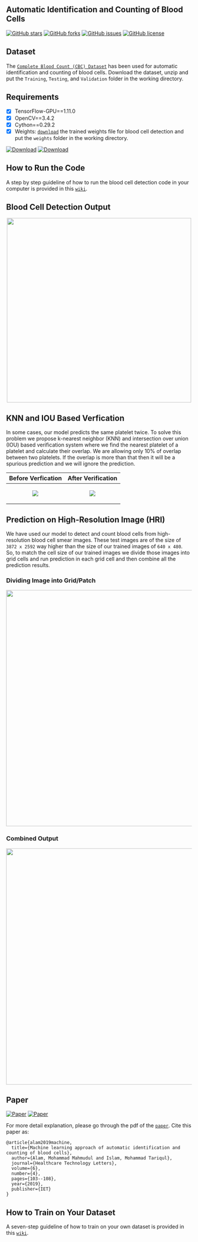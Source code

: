 ## Automatic Identification and Counting of Blood Cells
[![GitHub stars](https://img.shields.io/github/stars/MahmudulAlam/Automatic-Identification-and-Counting-of-Blood-Cells)](https://github.com/MahmudulAlam/Automatic-Identification-and-Counting-of-Blood-Cells/stargazers)
[![GitHub forks](https://img.shields.io/github/forks/MahmudulAlam/Automatic-Identification-and-Counting-of-Blood-Cells)](https://github.com/MahmudulAlam/Automatic-Identification-and-Counting-of-Blood-Cells/network)
[![GitHub issues](https://img.shields.io/github/issues/MahmudulAlam/Automatic-Identification-and-Counting-of-Blood-Cells)](https://github.com/MahmudulAlam/Automatic-Identification-and-Counting-of-Blood-Cells/issues)
[![GitHub license](https://img.shields.io/github/license/MahmudulAlam/Automatic-Identification-and-Counting-of-Blood-Cells)](https://github.com/MahmudulAlam/Automatic-Identification-and-Counting-of-Blood-Cells/blob/master/LICENSE)
## Dataset
The [```Complete Blood Count (CBC) Dataset```](https://github.com/MahmudulAlam/Complete-Blood-Cell-Count-Dataset) has been used for automatic identification and counting of blood cells. Download the dataset, unzip and put the ```Training```, ```Testing```, and ```Validation``` folder in the working directory.

## Requirements
- [x] TensorFlow-GPU==1.11.0
- [x] OpenCV==3.4.2
- [x] Cython==0.29.2
- [x] Weights: [```download```](https://1drv.ms/u/s!AlXVRhh1rUKThlxTievX0X1CpXd0?e=9cKxYb) the trained weights file for blood cell detection and put the ```weights``` folder in the working directory.

[![Download](https://img.shields.io/badge/download-weights-blue.svg?longCache=true&style=flat&logo=microsoft-onedrive)](https://1drv.ms/u/s!AlXVRhh1rUKThlxTievX0X1CpXd0?e=9cKxYb)
[![Download](https://img.shields.io/badge/download-weights-ff160a.svg?longCache=true&style=flat&logo=mega)](https://mega.nz/#F!2kVUnKjS!z15tM9WLfga3l1gCNSLNGw)

## How to Run the Code
A step by step guideline of how to run the blood cell detection code in your computer is provided in this [```wiki```](https://github.com/MahmudulAlam/Automatic-Identification-and-Counting-of-Blood-Cells/wiki/A-Step-by-Step-Guide-of-How-to-Run-the-Code).

## Blood Cell Detection Output
<p align="center">
  <img src="https://user-images.githubusercontent.com/37298971/44617785-17eb0980-a88b-11e8-9018-c84f8be5cefa.png" width="500">
</p>

## KNN and IOU Based Verfication
In some cases, our model predicts the same platelet twice. To solve this problem we propose k-nearest neighbor (KNN) and intersection over union (IOU) based verification system where we find the nearest platelet of a platelet and calculate their overlap. We are allowing only 10% of overlap between two platelets. If the overlap is more than that then it will be a spurious prediction and we will ignore the prediction.

| Before Verfication  | After Verification  |
|:-:|:-:|
| <p align="center"> <img src="https://user-images.githubusercontent.com/37298971/46260207-b27ede00-c504-11e8-9d00-7d7be151ee5d.jpg"> </p>  | <p align="center"> <img src="https://user-images.githubusercontent.com/37298971/46260504-a268fd80-c508-11e8-9ef0-5230d00f47a3.jpg"> </p>  |

<!--
### Prediction Before Verfication 
<p align="center"> <img src="https://user-images.githubusercontent.com/37298971/46260207-b27ede00-c504-11e8-9d00-7d7be151ee5d.jpg" width="380"> </p>
### Prediction After Verfication
<p align="center"> <img src="https://user-images.githubusercontent.com/37298971/46260504-a268fd80-c508-11e8-9ef0-5230d00f47a3.jpg" width="380"> </p>
-->

## Prediction on High-Resolution Image (HRI)
We have used our model to detect and count blood cells from high-resolution blood cell smear images. These test images are of the size of ```3872 x 2592``` way higher than the size of our trained images of ```640 x 480```. So, to match the cell size of our trained images we divide those images into grid cells and run prediction in each grid cell and then combine all the prediction results. 

### Dividing Image into Grid/Patch
<p align="center">
  <img src="https://user-images.githubusercontent.com/37298971/45962420-a39ab600-c042-11e8-975f-9b0a077f0e0f.jpg" width="640">
</p>

### Combined Output
<p align="center">
  <img src="https://user-images.githubusercontent.com/37298971/45961699-055a2080-c041-11e8-95b0-1c8ac3c8875b.jpg" width="640">
</p>

## Paper
[![Paper](https://img.shields.io/badge/paper-IeeeXplore-blue.svg?longCache=true&style=flat)][1]
[![Paper](https://img.shields.io/badge/paper-IETDigiLib-lightgray.svg?longCache=true&style=flat)][2]

For more detail explanation, please go through the pdf of the [```paper```][3]. Cite this paper as:
```
@article{alam2019machine,
  title={Machine learning approach of automatic identification and counting of blood cells},
  author={Alam, Mohammad Mahmudul and Islam, Mohammad Tariqul},
  journal={Healthcare Technology Letters},
  volume={6},
  number={4},
  pages={103--108},
  year={2019},
  publisher={IET}
}
```

## How to Train on Your Dataset
A seven-step guideline of how to train on your own dataset is provided in this [```wiki```](https://github.com/MahmudulAlam/Automatic-Identification-and-Counting-of-Blood-Cells/wiki/How-to-Train-on-Your-Dataset). 

[1]: https://ieeexplore.ieee.org/abstract/document/8822896
[2]: http://ietdl.org/t/kmgztb
[3]: https://ieeexplore.ieee.org/iel7/6992823/8822891/08822896.pdf
